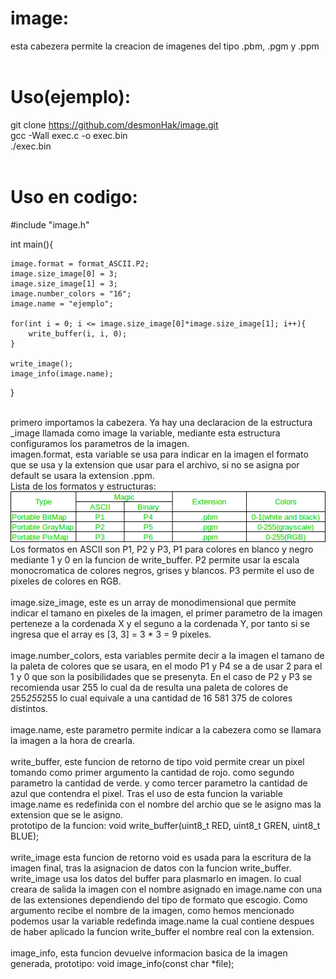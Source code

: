 # image:
esta cabezera permite la creacion de imagenes del tipo .pbm, .pgm y .ppm<br>
<br>
# Uso(ejemplo):<br>
git clone https://github.com/desmonHak/image.git<br>
gcc -Wall exec.c -o exec.bin<br>
./exec.bin<br>
<br>
# Uso en codigo:<br>

#include "image.h"<br>

int main(){<br>

    image.format = format_ASCII.P2;
    image.size_image[0] = 3;
    image.size_image[1] = 3;
    image.number_colors = "16";
    image.name = "ejemplo";
    
    for(int i = 0; i <= image.size_image[0]*image.size_image[1]; i++){
        write_buffer(i, i, 0);
    }

    write_image();
    image_info(image.name);

}<br>
<br>

primero importamos la cabezera. Ya hay una declaracion de la estructura _image llamada como image la variable, mediante esta estructura configuramos los parametros de la imagen.<br>
imagen.format, esta variable se usa para indicar en la imagen el formato que se usa y la extension que usar para el archivo, si no se asigna por default se usara la extension .ppm.<br>
Lista de los formatos y estructuras:<br>
 ![Alt text](https://github.com/desmonHak/image/blob/main/68747470733a2f2f6d656469612e6765656b73666f726765656b732e6f72672f77702d636f6e74656e742f75706c6f6164732f6e657470626d2e706e67?raw=true) <br>
Los formatos en ASCII son P1, P2 y P3, P1 para colores en blanco y negro mediante 1 y 0 en la funcion de write_buffer. P2 permite usar la escala monocromatica de colores negros, grises y blancos. P3 permite el uso de pixeles de colores en RGB.<br>
<br>
 image.size_image, este es un array de monodimensional que permite indicar el tamano en pixeles de la imagen, el primer parametro de la imagen perteneze a la cordenada X y el seguno a la cordenada Y, por tanto si se ingresa que el array es [3, 3] = 3 * 3 = 9 pixeles.<br>
<br>
image.number_colors, esta variables permite decir a la imagen el tamano de la paleta de colores que se usara, en el modo P1 y P4 se a de usar 2 para el 1 y 0 que son la posibilidades que se presenyta. En el caso de P2 y P3 se recomienda usar 255 lo cual da de resulta una paleta de colores de 255*255*255 lo cual equivale a una cantidad de 16 581 375 de colores distintos.<br>
<br>
image.name, este parametro permite indicar a la cabezera como se llamara la imagen a la hora de crearla.<br>
<br>
write_buffer, este funcion de retorno de tipo void permite crear un pixel tomando como primer argumento la cantidad de rojo. como segundo parametro la cantidad de verde. y como tercer parametro la cantidad de azul que contendra el pixel. Tras el uso de esta funcion la variable image.name es redefinida con el nombre del archio que se le asigno mas la extension que se le asigno.<br>
prototipo de la funcion:              void write_buffer(uint8_t RED, uint8_t GREN, uint8_t BLUE);<br>
<br>
write_image esta funcion de retorno void es usada para la escritura de la imagen final, tras la asignacion de datos con la funcion write_buffer. write_image usa los datos del buffer para plasmarlo en imagen. lo cual creara de salida la imagen con el nombre asignado en image.name con una de las extensiones dependiendo del tipo de formato que escogio. Como argumento recibe el nombre de la imagen, como hemos mencionado podemos usar la variable redefinda image.name la cual contiene despues de haber aplicado la funcion write_buffer el nombre real con la extension.<br>
<br>
image_info, esta funcion devuelve informacion basica de la imagen generada, prototipo:       void image_info(const char *file);
